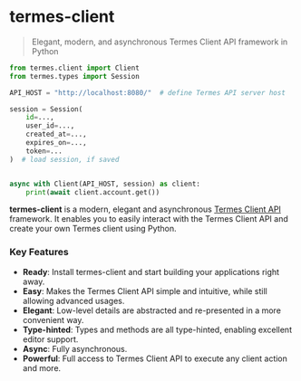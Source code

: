 # termes-client

> Elegant, modern, and asynchronous Termes Client API framework in Python

``` python
from termes.client import Client
from termes.types import Session

API_HOST = "http://localhost:8080/"  # define Termes API server host

session = Session(
    id=...,
    user_id=...,
    created_at=...,
    expires_on=...,
    token=...
)  # load session, if saved


async with Client(API_HOST, session) as client:
    print(await client.account.get())
```


**termes-client** is a modern, elegant and asynchronous [Termes Client API]() framework. It enables you to easily interact with the Termes Client API and create your own Termes client using Python.

### Key Features
- **Ready**: Install termes-client and start building your applications right away.
- **Easy**: Makes the Termes Client API simple and intuitive, while still allowing advanced usages.
- **Elegant**: Low-level details are abstracted and re-presented in a more convenient way.
- **Type-hinted**: Types and methods are all type-hinted, enabling excellent editor support.
- **Async**: Fully asynchronous.
- **Powerful**: Full access to Termes Client API to execute any client action and more.
